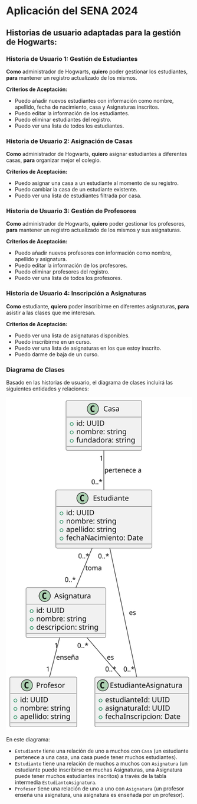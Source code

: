 # Aplicación del SENA 2024

## Historias de usuario adaptadas para la gestión de Hogwarts:

### Historia de Usuario 1: Gestión de Estudiantes
**Como** administrador de Hogwarts, **quiero** poder gestionar los estudiantes, **para** mantener un registro actualizado de los mismos.

**Criterios de Aceptación:**
- Puedo añadir nuevos estudiantes con información como nombre, apellido, fecha de nacimiento, casa y Asignaturas inscritos.
- Puedo editar la información de los estudiantes.
- Puedo eliminar estudiantes del registro.
- Puedo ver una lista de todos los estudiantes.

### Historia de Usuario 2: Asignación de Casas
**Como** administrador de Hogwarts, **quiero** asignar estudiantes a diferentes casas, **para** organizar mejor el colegio.

**Criterios de Aceptación:**
- Puedo asignar una casa a un estudiante al momento de su registro.
- Puedo cambiar la casa de un estudiante existente.
- Puedo ver una lista de estudiantes filtrada por casa.

### Historia de Usuario 3: Gestión de Profesores
**Como** administrador de Hogwarts, **quiero** poder gestionar los profesores, **para** mantener un registro actualizado de los mismos y sus asignaturas.

**Criterios de Aceptación:**
- Puedo añadir nuevos profesores con información como nombre, apellido y asignatura.
- Puedo editar la información de los profesores.
- Puedo eliminar profesores del registro.
- Puedo ver una lista de todos los profesores.

### Historia de Usuario 4: Inscripción a Asignaturas
**Como** estudiante, **quiero** poder inscribirme en diferentes asignaturas, **para** asistir a las clases que me interesan.

**Criterios de Aceptación:**
- Puedo ver una lista de asignaturas disponibles.
- Puedo inscribirme en un curso.
- Puedo ver una lista de asignaturas en los que estoy inscrito.
- Puedo darme de baja de un curso.

### Diagrama de Clases
Basado en las historias de usuario, el diagrama de clases incluirá las siguientes entidades y relaciones:

![diagrama de clases](./assets/diagram-class-relations.svg "diagrama de clases")


<!-- ```plantuml
@startuml
class Asignatura {
  + id: UUID
  + nombre: string
  + descripcion: string
}

class Profesor {
  + id: UUID
  + nombre: string
  + apellido: string
}

class Casa {
  + id: UUID
  + nombre: string
  + fundadora: string
}

class Estudiante {
  + id: UUID
  + nombre: string
  + apellido: string
  + fechaNacimiento: Date
}

class EstudianteAsignatura {
  + estudianteId: UUID
  + asignaturaId: UUID
  + fechaInscripcion: Date
}

Asignatura "1" -- "1" Profesor: "enseña"
Casa "1" -- "0..*" Estudiante: "pertenece a"
Estudiante "0..*" -- "0..*" Asignatura: "toma"
Estudiante "0..*" -- "0..*" EstudianteAsignatura: "es"
Asignatura "0..*" -- "0..*" EstudianteAsignatura: "es"
@enduml
``` -->

En este diagrama:

- `Estudiante` tiene una relación de uno a muchos con `Casa` (un estudiante pertenece a una casa, una casa puede tener muchos estudiantes).
- `Estudiante` tiene una relación de muchos a muchos con `Asignatura` (un estudiante puede inscribirse en muchas Asignaturas, una Asignatura puede tener muchos estudiantes inscritos) a través de la tabla intermedia `EstudianteAsignatura`.
- `Profesor` tiene una relación de uno a uno con `Asignatura` (un profesor enseña una asignatura, una asignatura es enseñada por un profesor).